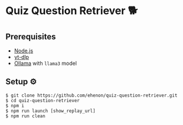 # Quiz Question Retriever 🐕

## Prerequisites

- [Node.js](https://nodejs.org/)
- [yt-dlp](https://github.com/yt-dlp/yt-dlp)
- [Ollama](https://github.com/ollama/ollama) with `llama3` model

## Setup ⚙️

```
$ git clone https://github.com/ehenon/quiz-question-retriever.git
$ cd quiz-question-retriever
$ npm i
$ npm run launch [show_replay_url]
$ npm run clean
```

